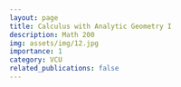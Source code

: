 ```yaml
---
layout: page
title: Calculus with Analytic Geometry I
description: Math 200
img: assets/img/12.jpg
importance: 1
category: VCU
related_publications: false
---
```



